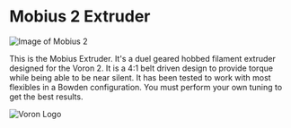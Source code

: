# Mobius 2 Extruder

![Image of Mobius 2](https://media.discordapp.net/attachments/460118417056464897/487685922058665985/41273876_529523300803140_679019653594349568_n.jpg?width=1024&height=683)

This is the Mobius Extruder.  It's a duel geared hobbed filament extruder designed for the Voron 2.  It is a 4:1 belt driven design to provide torque while being able to be near silent.  It has been tested to work with most flexibles in a Bowden configuration.  You must perform your own tuning to get the best results.

![Voron Logo](http://vorondesign.com/images/voron_design_logo.png)
